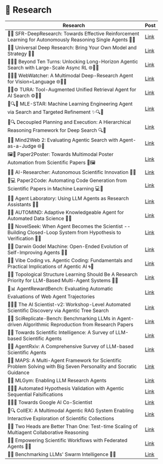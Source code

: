 # 🔬 Research

| Research | Post |
|----------|-----------|
| 🤖🔎 SFR-DeepResearch: Towards Effective Reinforcement Learning for Autonomously Reasoning Single Agents 🔎🤖 | [Link](https://www.linkedin.com/posts/mahmoudrabie2004_forabraiabrscientists-forabraiabrresearchers-activity-7372714437260181504-fSLY?utm_source=share&utm_medium=member_desktop&rcm=ACoAAANl-ukBNmz5qhlJOrQNtSt-ajHYfLd2Bvc) |
| 🤖🔎 Universal Deep Research: Bring Your Own Model and Strategy 🔎🤖 | [Link](https://www.linkedin.com/posts/mahmoudrabie2004_forabraiabrscientists-forabraiabrresearchers-activity-7370516104877682688-HIY8?utm_source=share&utm_medium=member_desktop&rcm=ACoAAANl-ukBNmz5qhlJOrQNtSt-ajHYfLd2Bvc) |
| 🤖🔎🌐 Beyond Ten Turns: Unlocking Long-Horizon Agentic Search with Large-Scale Async RL 🌐🔎🤖 | [Link](https://www.linkedin.com/posts/mahmoudrabie2004_forabraiabrscientists-forabraiabrresearchers-activity-7361829827546406913-Jc22?utm_source=share&utm_medium=member_desktop&rcm=ACoAAANl-ukBNmz5qhlJOrQNtSt-ajHYfLd2Bvc) |
| 🤖🔎🌐 WebWatcher: A Multimodal Deep-Research Agent for Vision+Language 🌐🔎🤖 | [Link](https://www.linkedin.com/posts/mahmoudrabie2004_forabraiabrscientists-forabraiabrresearchers-activity-7361823546127376386-OnTD) |
| 🤖🧭⚙️ TURA: Tool-Augmented Unified Retrieval Agent for AI Search ⚙️🧭🤖 | [Link](https://www.linkedin.com/posts/mahmoudrabie2004_forabraiabrscientists-forabraiabrresearchers-activity-7359954145748905984-rroO) |
| 🤖🔍✨ MLE-STAR: Machine Learning Engineering Agent via Search and Targeted Refinement ✨🔍🤖 | [Link](https://www.linkedin.com/posts/mahmoudrabie2004_forabraiabrscientists-forabraiabrarchitects-activity-7357409602868494336-7rey) |
| 🤖🔍 Decoupled Planning and Execution: A Hierarchical Reasoning Framework for Deep Search 🔍🤖 | [Link](https://www.linkedin.com/posts/mahmoudrabie2004_forabraiabrscientists-forabraiabrresearchers-activity-7347738518816751616-eHcx) |
| 🤖🌐 Mind2Web 2: Evaluating Agentic Search with Agent-as-a-Judge 🌐🤖 | [Link](https://www.linkedin.com/posts/mahmoudrabie2004_forabraiabrscientists-forabraiabrresearchers-activity-7345265937408765952-65OW) |
| 🖼️🤖 Paper2Poster: Towards Multimodal Poster Automation from Scientific Papers 🤖🖼️ | [Link](https://www.linkedin.com/posts/mahmoudrabie2004_forabraiabrscientists-forabraiabrresearchers-activity-7342098802377383936-Ti6q) |
| 🤖🧪 AI-Researcher: Autonomous Scientific Innovation 🧪🤖 | [Link](https://www.linkedin.com/posts/mahmoudrabie2004_forabraiabrscientists-forabraiabrresearchers-activity-7341934848271335424-SgOz) |
| 🤖💻 Paper2Code: Automating Code Generation from Scientific Papers in Machine Learning 💻🤖 | [Link](https://www.linkedin.com/posts/mahmoudrabie2004_forabraiabrscientists-forabraiabrresearchers-activity-7341925691350765569-GZws) |
| 🤖🧪 Agent Laboratory: Using LLM Agents as Research Assistants 🧪🤖 | [Link](https://www.linkedin.com/posts/mahmoudrabie2004_forabraiabrscientists-forabraiabrresearchers-activity-7341879198770262017-xGtB) |
| 🤖🧠 AUTOMIND: Adaptive Knowledgeable Agent for Automated Data Science 🧠🤖 | [Link](https://www.linkedin.com/posts/mahmoudrabie2004_forabraiabrscientists-forabraiabrresearchers-activity-7339192268714565635-9gB3) |
| 🤖🔬 NovelSeek: When Agent Becomes the Scientist -- Building Closed-Loop System from Hypothesis to Verification 🔬🤖 | [Link](https://www.linkedin.com/posts/mahmoudrabie2004_forabraiabrscientists-forabraiabrresearchers-activity-7335861608293748737-duOQ) |
| 🤖🚀 Darwin Godel Machine: Open-Ended Evolution of Self-Improving Agents 🚀🤖 | [Link](https://www.linkedin.com/posts/mahmoudrabie2004_forabraiabrscientists-forabraiabrresearchers-activity-7335490412465340418-D5yW) |
| 🤖🌀 Vibe Coding vs. Agentic Coding: Fundamentals and Practical Implications of Agentic AI 🌀🤖 | [Link](https://www.linkedin.com/posts/mahmoudrabie2004_forabraiabrscientists-forabraiabrresearchers-activity-7333674387876802560-BVxm) |
| 🤖🔗 Topological Structure Learning Should Be A Research Priority for LLM-Based Multi-Agent Systems 🔗🤖 | [Link](https://www.linkedin.com/posts/mahmoudrabie2004_forabraiabrscientists-forabraiabrresearchers-activity-7334972751125921792-B9ad) |
| 🤖📊 AgentRewardBench: Evaluating Automatic Evaluations of Web Agent Trajectories | [Link](https://www.linkedin.com/posts/mahmoudrabie2004_forabraiabrscientists-forabraiabrresearchers-activity-7318020890359738368-eGX5) |
| 🤖🧪🧠 The AI Scientist-v2: Workshop-Level Automated Scientific Discovery via Agentic Tree Search | [Link](https://www.linkedin.com/posts/mahmoudrabie2004_forabraiabrscientists-forabraiabrresearchers-activity-7316478410250244098-2SNO) |
| 🤖🔬 SciReplicate-Bench: Benchmarking LLMs in Agent-driven Algorithmic Reproduction from Research Papers | [Link](https://www.linkedin.com/posts/mahmoudrabie2004_forabraiabrscientists-forabraiabrresearchers-activity-7313146338337038338-o6lN) |
| 🤖🔬 Towards Scientific Intelligence: A Survey of LLM-based Scientific Agents | [Link](https://www.linkedin.com/posts/mahmoudrabie2004_forabraiabrscientists-forabraiabrresearchers-activity-7312867958878285826-y5_G) |
| 🤖🔬 AgentRxiv: A Comprehensive Survey of LLM-based Scientific Agents | [Link](https://www.linkedin.com/posts/mahmoudrabie2004_forabraiabrscientists-forabraiabrresearchers-activity-7311853205989081088-8Rlm) |
| 🤖🔬 MAPS: A Multi-Agent Framework for Scientific Problem Solving with Big Seven Personality and Socratic Guidance | [Link](https://www.linkedin.com/posts/mahmoudrabie2004_forabraiabrscientists-forabraiabrresearchers-activity-7309993826482348032-pW40) |
| 🤖🔬 MLGym: Enabling LLM Research Agents | [Link](https://www.linkedin.com/posts/mahmoudrabie2004_forabraiabrscientists-forabraiabrresearchers-activity-7299253945632264192-pfnI) |
| 🤖🔎🧠 Automated Hypothesis Validation with Agentic Sequential Falsifications | [Link](https://www.linkedin.com/posts/mahmoudrabie2004_forabraiabrscientists-forabraiabrresearchers-activity-7298706052458422272-E6lH) |
| 🤖🔎🧠 Towards Google AI Co-Scientist | [Link](https://www.linkedin.com/posts/mahmoudrabie2004_forabraiabrscientists-forabraiabrresearchers-activity-7298007564053561345-3OBl) |
| 🤖🔍 CollEX: A Multimodal Agentic RAG System Enabling Interactive Exploration of Scientific Collections | [Link](https://www.linkedin.com/posts/mahmoudrabie2004_forabraiabrscientists-forabraiabrresearchers-activity-7316573198714601472-ZVhT) |
| 🤖🧠 Two Heads are Better Than One: Test-time Scaling of Multiagent Collaborative Reasoning | [Link](https://www.linkedin.com/posts/mahmoudrabie2004_forabraiabrscientists-forabraiabrresearchers-activity-7318304016935837699-Fro0) |
| 🤖🔗 Empowering Scientific Workflows with Federated Agents 🔗🤖 | [Link](https://www.linkedin.com/posts/mahmoudrabie2004_forabraiabrscientists-forabraiabrresearchers-activity-7326810724670791681-aLb8) |
| 🐝🤖 Benchmarking LLMs' Swarm Intelligence 🤖🐝 | [Link](https://www.linkedin.com/posts/mahmoudrabie2004_forabraiabrscientists-forabraiabrresearchers-activity-7326540862379716608-hY-_) |
